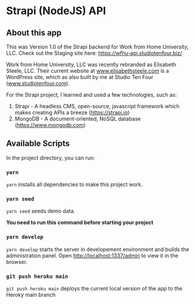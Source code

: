 # Strapi (NodeJS) API

## About this app
This was Version 1.0 of the Strapi backend for Work from Home University, LLC. Check out the Staging site here: https://wfhu-api.studiotenfour.biz/

Work from Home University, LLC was recently rebranded as Elisabeth Steele, LLC. Their current website at www.elisabethsteele.com is a WordPress site, which as also built by me at Studio Ten Four (www.studiotenfour.com).

For the Strapi project, I learned and used a few technologies, such as:
1. Strapi - A headless CMS, open-source, javascript framework which makes creating APIs a breeze (https://strapi.io)
2. MongoDB - A document-oriented, NoSQL database (https://www.mongodb.com)

## Available Scripts

In the project directory, you can run:

### `yarn`

`yarn` installs all dependencies to make this project work.

### `yarn seed`

`yarn seed` seeds demo data.

**You need to run this command before starting your project**

### `yarn develop`
`yarn develop` starts the server in developement environment and builds the administration panel.
Open [http://localhost:1337/admin](http://localhost:1337/admin) to view it in the browser.

### `git push heroku main`
`git push heroku main` deploys the current local version of the app to the Heroky main branch

